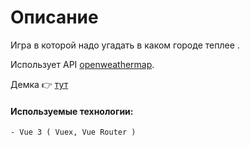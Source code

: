 
# Описание
Игра в которой надо угадать в каком городе теплее .

Использует API [openweathermap](https://openweathermap.org/api).

Демка 👉 [тут](https://davidsulava.github.io/game_witch_is_hotter/)



#### Используемые технологии:
```
- Vue 3 ( Vuex, Vue Router )
```
